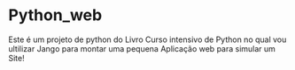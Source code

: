 # Python_web
Este é um projeto de python do Livro  Curso intensivo de Python
no qual vou ultilizar Jango para montar uma pequena Aplicação web para simular um Site!
